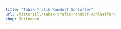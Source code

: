 ```yaml
---
title: "Tabak-Trafik Randolf Schläffer"
url: /mittersill/tabak-trafik-randolf-schlaeffer/
shop: Zeitungen
---
```

